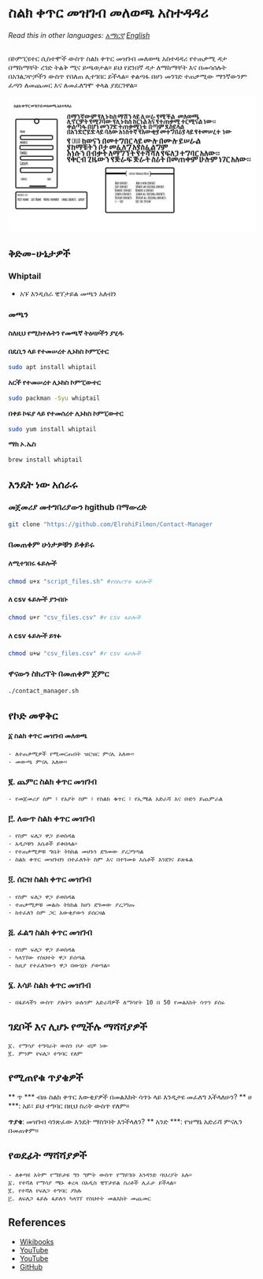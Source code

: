 # ስልክ ቀጥር መዝገብ መለወጫ አስተዳዳሪ

_Read this in other languages:_
[_አማርኛ_](README.am-AM.md) [_English_](README.md) 

## 
በኮምፒዩተር ሲስተሞች ውስጥ ስልክ ቀጥር መዝገብ መለወጫ አስተዳዳሪ የተጠቃሚ ዳታ በማከማቸት ረገድ ትልቅ ሚና ይጫወታል።
ይህ የደንበኛ ዳታ ለማከማቸት እና በመሳሰሉት በአገልጋዮቻችን ውስጥ የበለጠ ሊተገበር ይችላል።
ቀልጣፋ በሆነ መንገድ ተጠቃሚው ማንኛውንም ፈጣን ለመጨመር እና ለመፈለግሞ ቀላል ያደርገዋል።

![Contact Manager](./amharic_contact_manager.png)



## ቅድመ-ሁኔታዎች

### Whiptail
- አፑ እንዲሰራ ዊፕታይል መጫን አለብን
 
### መጫን
#### ስለዚህ የሚከተሉትን የመጫኛ ትዕዛዞችን ያሂዱ

**በዴቢን ላይ የተመሠረተ ሊኑክስ ኮምፒተር**

```bash
sudo apt install whiptail
```
**አርች የተመሠረተ ሊኑክስ ኮምፒውተር**


```bash
sudo packman -Syu whiptail
```
**በቀይ ኮፍያ ላይ የተመሰረተ ሊኑክስ ኮምፒውተር**

```bash
sudo yum install whiptail
```

**ማክ ኦ.ኤስ**

```bash
brew install whiptail
```

## እንዴት ነው አሰራሩ
### መጀመሪያ መተግበሪያውን ከgithub በማውረድ 
```bash
git clone "https://github.com/ElrohiFilmon/Contact-Manager
```
### በመጠቀም ሁነታዎቹን ይቀይሩ
#### ለሚተገበሩ ፋይሎች
``` bash
chmod u+x "script_files.sh" #የስክሪፕቱ ፋይሎች
```
#### ለ csv ፋይሎች ያንብቡ
``` bash
chmod u+r "csv_files.csv" #የ csv ፋይሎች
```
#### ለ csv ፋይሎች ይፃፉ
``` bash
chmod u+w "csv_files.csv" #የ csv ፋይሎች
```

### ዋናውን ስክሪፕት በመጠቀም ጀምር
```bash
./contact_manager.sh
```


## የኮድ መዋቅር

#### ፩ ስልክ ቀጥር መዝገብ መለወጫ
    - ለተጠቃሚዎች የሚመርጡበት ዝርዝር ምናሌ አለው።
    - መውጫ ምናሌ አለው።
### ፪. ጨምር ስልክ ቀጥር  መዝገብ
    - የመጀመሪያ ስም ፣ የአያት ስም ፣ የስልክ ቁጥር ፣ የኢሜል አድራሻ እና ቡድን ይጨምራል

### ፫. ለውጥ ስልክ ቀጥር መዝገብ
    - የስም ፍለጋ ዋጋ ይወስዳል
    - አዲሶቹን እሴቶች ይቀበላል።  
    - የተጠቃሚዎቹ ግቤት ትክክል መሆኑን ደግመው ያረጋግጣል
    - ስልክ ቀጥር መዝገብን በተፈለጉት ስም እና በተገመቱ እሴቶች እንደገና ይጽፋል 
### ፬. ሰርዝ ስልክ ቀጥር መዝገብ
    - የስም ፍለጋ ዋጋ ይወስዳል  
    - ተጠቃሚዎቹ መልሱ ትክክል ከሆነ ደግመው ያረጋግጡ
    - ከተፈለገ ስም ጋር እውቂያውን ይሰርዛል
### ፭. ፈልግ ስልክ ቀጥር መዝገብ
    - የስም ፍለጋ ዋጋ ይወስዳል
    - ካላገኘው የስህተት ዋጋ ይሰጣል
    - ከዚያ የተፈለገውን ዋጋ በውሂቡ ያወጣል።

### ፮. አሳይ ስልክ ቀጥር መዝገብ
    - በፋይላችን ውስጥ ያሉትን ሁሉንም አድራሻዎች ለማሳየት 10 በ 50 የመልእክት ሳጥን ይስሩ



## ገደቦች እና ሊሆኑ የሚችሉ ማሻሻያዎች
    ፩. የማሳያ ተግባራት ውስን ቦታ ብቻ ነው
    ፪. ምንም የፍለጋ ተግባር የለም

## የሚጠየቁ ጥያቄዎች
** ጥ *** ብዙ ስልክ ቀጥር እውቂያዎች በመልእክት ሳጥኑ ላይ እንዲታዩ መፈለግ እችላለሁን?
** ሀ ***: አይ፣ ይህ ተግባር በዚህ ስሪት ውስጥ የለም።

**ጥያቄ**: መዝገብ ሳንጽፈው እንዴት ማስገባት እንችላለን?
** አንድ ***: የዝማኔ አድራሻ ምናሌን በመጠቀም።

## የወደፊት ማሻሻያዎች
    - ለቀጣዩ እትም የማይታዩ ግን ግምት ውስጥ የማይገቡ አንዳንድ ባህሪያት አሉ።
    ፩. የተሻለ የማሳያ ሜኑ ቀረጻ በአዲስ ዊፕታይል ስሪቶች ሊፈታ ይችላል።
    ፪. የተሻለ የፍለጋ ተግባር ያክሉ
    ፫. ለፍለጋ ፋይሉ ፋይሉን ካላገኘ የስህተት መልእክት መጨመር
## References

- [Wikibooks](https://en.wikibooks.org/wiki/Bash_Shell_Scripting/Whiptail)
- [YouTube](https://www.youtube.com/watch?v=gtbX8J0jNkQ)
- [YouTube](https://www.youtube.com/watch?v=KsiPYMKSHU8)
- [GitHub](https://docs.github.com/en/get-started/writing-on-github)